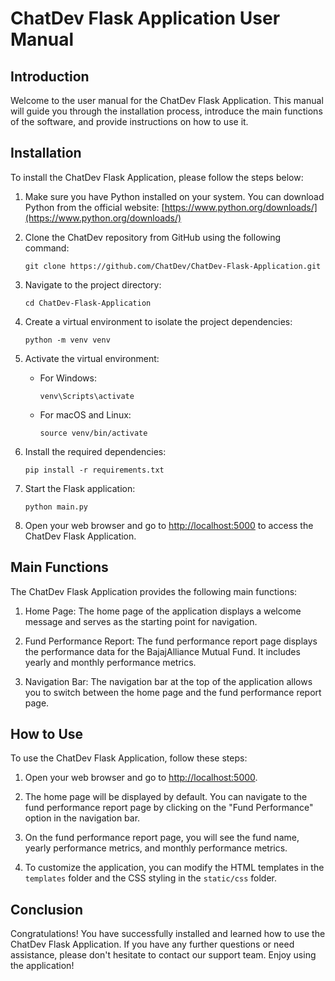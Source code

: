 # ChatDev Flask Application User Manual

## Introduction

Welcome to the user manual for the ChatDev Flask Application. This manual will guide you through the installation process, introduce the main functions of the software, and provide instructions on how to use it.

## Installation

To install the ChatDev Flask Application, please follow the steps below:

1. Make sure you have Python installed on your system. You can download Python from the official website: [https://www.python.org/downloads/](https://www.python.org/downloads/)

2. Clone the ChatDev repository from GitHub using the following command:

   ```
   git clone https://github.com/ChatDev/ChatDev-Flask-Application.git
   ```

3. Navigate to the project directory:

   ```
   cd ChatDev-Flask-Application
   ```

4. Create a virtual environment to isolate the project dependencies:

   ```
   python -m venv venv
   ```

5. Activate the virtual environment:

   - For Windows:

     ```
     venv\Scripts\activate
     ```

   - For macOS and Linux:

     ```
     source venv/bin/activate
     ```

6. Install the required dependencies:

   ```
   pip install -r requirements.txt
   ```

7. Start the Flask application:

   ```
   python main.py
   ```

8. Open your web browser and go to [http://localhost:5000](http://localhost:5000) to access the ChatDev Flask Application.

## Main Functions

The ChatDev Flask Application provides the following main functions:

1. Home Page: The home page of the application displays a welcome message and serves as the starting point for navigation.

2. Fund Performance Report: The fund performance report page displays the performance data for the BajajAlliance Mutual Fund. It includes yearly and monthly performance metrics.

3. Navigation Bar: The navigation bar at the top of the application allows you to switch between the home page and the fund performance report page.

## How to Use

To use the ChatDev Flask Application, follow these steps:

1. Open your web browser and go to [http://localhost:5000](http://localhost:5000).

2. The home page will be displayed by default. You can navigate to the fund performance report page by clicking on the "Fund Performance" option in the navigation bar.

3. On the fund performance report page, you will see the fund name, yearly performance metrics, and monthly performance metrics.

4. To customize the application, you can modify the HTML templates in the `templates` folder and the CSS styling in the `static/css` folder.

## Conclusion

Congratulations! You have successfully installed and learned how to use the ChatDev Flask Application. If you have any further questions or need assistance, please don't hesitate to contact our support team. Enjoy using the application!